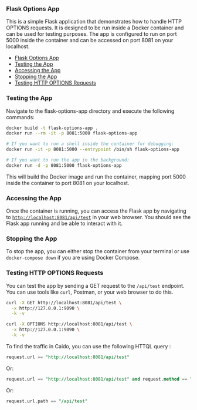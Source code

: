 ### Flask Options App

This is a simple Flask application that demonstrates how to handle HTTP OPTIONS requests.
It is designed to be run inside a Docker container and can be used for testing purposes.
The app is configured to run on port 5000 inside the container and can be accessed on port 8081 on your localhost.

- [Flask Options App](#flask-options-app)
- [Testing the App](#testing-the-app)
- [Accessing the App](#accessing-the-app)
- [Stopping the App](#stopping-the-app)
- [Testing HTTP OPTIONS Requests](#testing-http-options-requests)

### Testing the App

Navigate to the flask-options-app directory and execute the following commands:

```bash
docker build -t flask-options-app .
docker run --rm -it -p 8081:5000 flask-options-app

# If you want to run a shell inside the container for debugging:
docker run -it -p 8081:5000 --entrypoint /bin/sh flask-options-app

# If you want to run the app in the background:
docker run -d -p 8081:5000 flask-options-app
```

This will build the Docker image and run the container, mapping port 5000 inside the container to port 8081 on your localhost.

### Accessing the App

Once the container is running, you can access the Flask app by navigating to [`http://localhost:8081/api/test`](http://localhost:8081/api/test) in your web browser.
You should see the Flask app running and be able to interact with it.

### Stopping the App

To stop the app, you can either stop the container from your terminal or use `docker-compose down` if you are using Docker Compose.

### Testing HTTP OPTIONS Requests

You can test the app by sending a GET request to the `/api/test` endpoint. You can use tools like `curl`, Postman, or your web browser to do this.

```bash
curl -X GET http://localhost:8081/api/test \
  -x http://127.0.0.1:9090 \
  -k -v
```

```bash
curl -X OPTIONS http://localhost:8081/api/test \
  -x http://127.0.0.1:9090 \
  -k -v
```

To find the traffic in Caido, you can use the following HTTQL query :

```sql
request.url == "http://localhost:8081/api/test"
```

Or:

```sql
request.url == "http://localhost:8081/api/test" and request.method == "OPTIONS"
```

Or:

```sql
request.url.path == "/api/test"
```